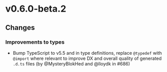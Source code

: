 # v0.6.0-beta.2

## Changes

### Improvements to types

- Bump TypeScript to v5.5 and in type definitions, replace `@typedef` with `@import` where relevant to improve DX and overall quality of generated `.d.ts` files (by @MysteryBlokHed and @lloydk in #686)
